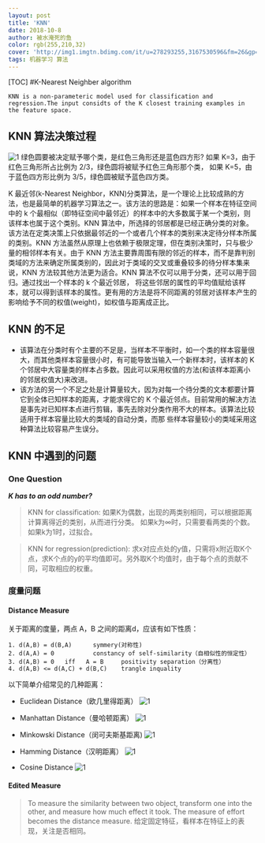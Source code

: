 ```yaml
---
layout: post
title: 'KNN'
date: 2018-10-8
author: 被水淹死的鱼
color: rgb(255,210,32)
cover: 'http://img1.imgtn.bdimg.com/it/u=278293255,3167530596&fm=26&gp=0.jpg'
tags: 机器学习 算法
---
```


[TOC]
#K-Nearest Neighber algorithm 

```
KNN is a non-parameteric model used for classification and regression.The input considts of the K closest training examples in the feature space.
```
## KNN 算法决策过程
![1](../assets/knn_1.png)
绿色圆要被决定赋予哪个类，是红色三角形还是蓝色四方形?
如果 K=3，由于红色三角形所占比例为 2/3，绿色圆将被赋予红色三角形那个类，
如果 K=5，由于蓝色四方形比例为 3/5，绿色圆被赋予蓝色四方类。 

K 最近邻(k-Nearest Neighbor，KNN)分类算法，是一个理论上比较成熟的方法，也是最简单的机器学习算法之一。该方法的思路是：如果一个样本在特征空间中的 k 个最相似（即特征空间中最邻近）的样本中的大多数属于某一个类别，则该样本也属于这个类别。KNN 算法中，所选择的邻居都是已经正确分类的对象。该方法在定类决策上只依据最邻近的一个或者几个样本的类别来决定待分样本所属的类别。KNN 方法虽然从原理上也依赖于极限定理，但在类别决策时，只与极少量的相邻样本有关。由于 KNN 方法主要靠周围有限的邻近的样本，而不是靠判别类域的方法来确定所属类别的，因此对于类域的交叉或重叠较多的待分样本集来说，KNN 方法较其他方法更为适合。KNN 算法不仅可以用于分类，还可以用于回归。通过找出一个样本的 k 个最近邻居， 将这些邻居的属性的平均值赋给该样本，就可以得到该样本的属性。更有用的方法是将不同距离的邻居对该样本产生的影响给予不同的权值(weight)，如权值与距离成正比。

## KNN 的不足
* 该算法在分类时有个主要的不足是，当样本不平衡时，如一个类的样本容量很大，而其他类样本容量很小时，有可能导致当输入一个新样本时，该样本的 K 个邻居中大容量类的样本占多数。因此可以采用权值的方法(和该样本距离小的邻居权值大)来改进。
* 该方法的另一个不足之处是计算量较大，因为对每一个待分类的文本都要计算它到全体已知样本的距离，才能求得它的 K 个最近邻点。目前常用的解决方法是事先对已知样本点进行剪辑，事先去除对分类作用不大的样本。该算法比较适用于样本容量比较大的类域的自动分类，而那 些样本容量较小的类域采用这种算法比较容易产生误分。 

## KNN 中遇到的问题
### One Question
***K has to an odd number?***

>KNN for classification:
如果K为偶数，出现的两类别相同，可以根据距离计算离得近的类别，从而进行分类。
如果k为∞时，只需要看两类的个数。
如果k为1时，过拟合。

>KNN for regression(prediction):
求x对应点处的y值，只需将x附近取K个点，求K个点的y的平均值即可。另外取K个均值时，由于每个点的贡献不同，可取相应的权重。


### 度量问题
#### Distance Measure

关于距离的度量，两点 A，B 之间的距离d，应该有如下性质：

```
1. d(A,B) = d(B,A)		symmery(对称性)
2. d(A,A) = 0		    constancy of self-similarity（自相似性的恒定性）
3. d(A,B) = 0   iff	  A = B		positivity separation（分离性）
4. d(A,B) <= d(A,C) + d(B,C)	trangle inquality
```

以下简单介绍常见的几种距离：

* Euclidean Distance（欧几里得距离）
![1](../assets/knn_2.png)

* Manhattan Distance（曼哈顿距离）
![1](../assets/knn_3.png)

* Minkowski Distance（闵可夫斯基距离)
![1](../assets/knn_4.png)

* Hamming Distance（汉明距离）
![1](../assets/knn_6.png)

* Cosine Distance
![1](../assets/knn_5.png)


#### Edited Measure
>To measure the similarity between two object, transform one into the other, and measure how much effect it took. The measure of effort becomes the distance measure.
>给定固定特征，看样本在特征上的表现，关注是否相同。




